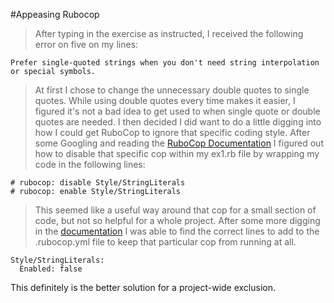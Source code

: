 #Appeasing Rubocop
> After typing in the exercise as instructed, I received the following error on five on my lines:

`Prefer single-quoted strings when you don't need string interpolation or special symbols.`

>At first I chose to change the unnecessary double quotes to single quotes.  While using double quotes every time makes it easier, I figured it's not a bad idea to get used to when single quote or double quotes are needed.  I then decided I did want to do a little digging into how I could get RuboCop to ignore that specific coding style.  After some Googling and reading the [RuboCop Documentation](https://github.com/bbatsov/rubocop#disabling-cops-within-source-code) I figured out how to disable that specific cop within my ex1.rb file by wrapping my code in the following lines:

```
# rubocop: disable Style/StringLiterals
# rubocop: enable Style/StringLiterals
```

>This seemed like a useful way around that cop for a small section of code, but not so helpful for a whole project.  After some more digging in the [documentation](https://github.com/bbatsov/rubocop#generic-configuration-parameters) I was able to find the correct lines to add to the .rubocop.yml file to keep that particular cop from running at all.

```
Style/StringLiterals:
  Enabled: false
```

This definitely is the better solution for a project-wide exclusion.
